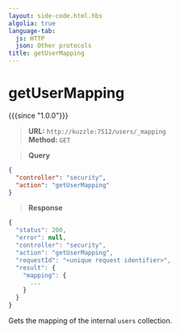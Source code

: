 ```yaml
---
layout: side-code.html.hbs
algolia: true
language-tab:
  js: HTTP
  json: Other protocols
title: getUserMapping
---
```



# getUserMapping

{{{since "1.0.0"}}}



<blockquote class="js">
<p>
<b>URL:</b> <code>http://kuzzle:7512/users/_mapping</code>  
<br><b>Method:</b> <code>GET</code>
</p>
</blockquote>

<blockquote class="json">
<p>
<b>Query</b>
</p>
</blockquote>

```json
{
  "controller": "security",
  "action": "getUserMapping"
}
```

>**Response**

```javascript
{
  "status": 200,                     
  "error": null,                     
  "controller": "security",
  "action": "getUserMapping",
  "requestId": "<unique request identifier>",
  "result": {
    "mapping": {
      ...
    }
  }
}
```

Gets the mapping of the internal `users` collection.
